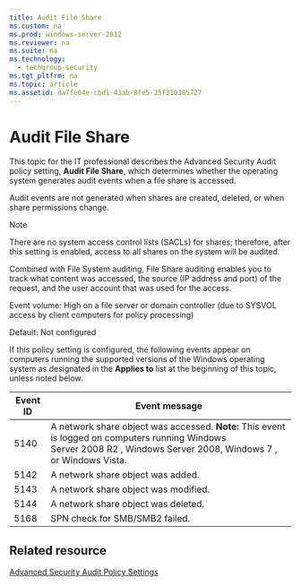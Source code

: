 ```yaml
---
title: Audit File Share
ms.custom: na
ms.prod: windows-server-2012
ms.reviewer: na
ms.suite: na
ms.technology: 
  - techgroup-security
ms.tgt_pltfrm: na
ms.topic: article
ms.assetid: da7fe64e-cbd1-43ab-8fe5-25f310385727
---
```

# Audit File Share
This topic for the IT professional describes the Advanced Security Audit policy setting, **Audit File Share**, which determines whether the operating system generates audit events when a file share is accessed.

Audit events are not generated when shares are created, deleted, or when share permissions change.

> [!NOTE]
> There are no system access control lists \(SACLs\) for shares; therefore, after this setting is enabled, access to all shares on the system will be audited.

Combined with File System auditing, File Share auditing enables you to track what content was accessed, the source \(IP address and port\) of the request, and the user account that was used for the access.

Event volume: High on a file server or domain controller \(due to SYSVOL access by client computers for policy processing\)

Default: Not configured

If this policy setting is configured, the following events appear on computers running the supported versions of the Windows operating system as designated in the  **Applies to** list at the beginning of this topic, unless noted below.

|Event ID|Event message|
|------------|-----------------|
|5140|A network share object was accessed. **Note:** This event is logged on computers running  Windows Server 2008 R2 , Windows Server 2008,  Windows 7 , or Windows Vista.|
|5142|A network share object was added.|
|5143|A network share object was modified.|
|5144|A network share object was deleted.|
|5168|SPN check for SMB\/SMB2 failed.|

## Related resource
[Advanced Security Audit Policy Settings](../Advanced-Security-Audit-Policy-Settings.md)


